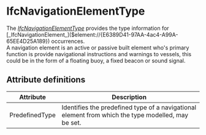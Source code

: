 IfcNavigationElementType
========================
The
[_IfcNavigationElementType_]($element://{632D826D-90EE-4587-8EE3-DCF77AD5CE12})
provides the type information for
[_IfcNavigationElement_]($element://{E6389D41-97AA-4ac4-A99A-65EE4D25A189})
occurrences.  
A navigation element is an active or passive built element who's primary
function is provide navigational instructions and warnings to vessels, this
could be in the form of a floating buoy, a fixed beacon or sound signal.


Attribute definitions
---------------------
| Attribute      | Description                                                                                        |
|----------------|----------------------------------------------------------------------------------------------------|
| PredefinedType | Identifies the predefined type of a navigational element from which the type modelled, may be set. |


